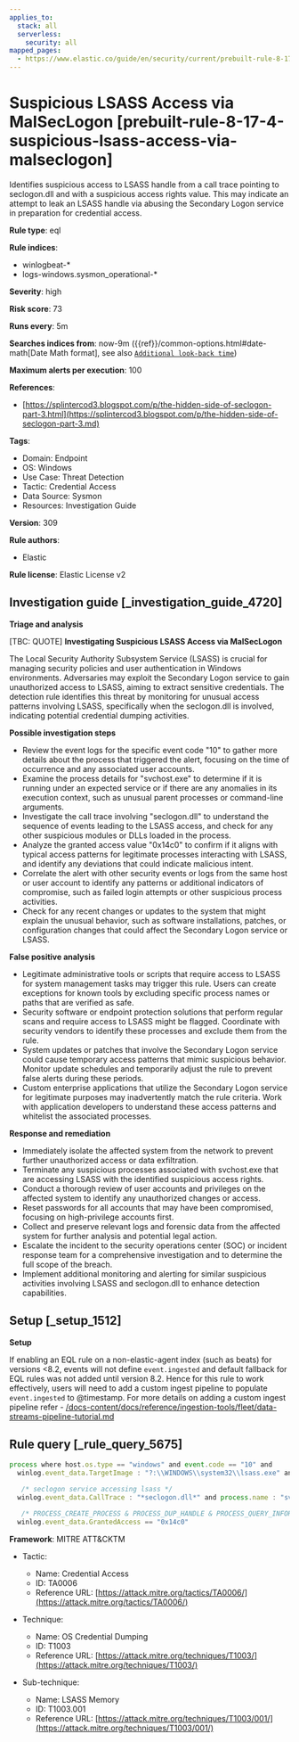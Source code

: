 ```yaml
---
applies_to:
  stack: all
  serverless:
    security: all
mapped_pages:
  - https://www.elastic.co/guide/en/security/current/prebuilt-rule-8-17-4-suspicious-lsass-access-via-malseclogon.html
---
```


# Suspicious LSASS Access via MalSecLogon [prebuilt-rule-8-17-4-suspicious-lsass-access-via-malseclogon]

Identifies suspicious access to LSASS handle from a call trace pointing to seclogon.dll and with a suspicious access rights value. This may indicate an attempt to leak an LSASS handle via abusing the Secondary Logon service in preparation for credential access.

**Rule type**: eql

**Rule indices**:

* winlogbeat-*
* logs-windows.sysmon_operational-*

**Severity**: high

**Risk score**: 73

**Runs every**: 5m

**Searches indices from**: now-9m ({{ref}}/common-options.html#date-math[Date Math format], see also [`Additional look-back time`](docs-content://solutions/security/detect-and-alert/create-detection-rule.md#rule-schedule))

**Maximum alerts per execution**: 100

**References**:

* [https://splintercod3.blogspot.com/p/the-hidden-side-of-seclogon-part-3.html](https://splintercod3.blogspot.com/p/the-hidden-side-of-seclogon-part-3.md)

**Tags**:

* Domain: Endpoint
* OS: Windows
* Use Case: Threat Detection
* Tactic: Credential Access
* Data Source: Sysmon
* Resources: Investigation Guide

**Version**: 309

**Rule authors**:

* Elastic

**Rule license**: Elastic License v2

## Investigation guide [_investigation_guide_4720]

**Triage and analysis**

[TBC: QUOTE]
**Investigating Suspicious LSASS Access via MalSecLogon**

The Local Security Authority Subsystem Service (LSASS) is crucial for managing security policies and user authentication in Windows environments. Adversaries may exploit the Secondary Logon service to gain unauthorized access to LSASS, aiming to extract sensitive credentials. The detection rule identifies this threat by monitoring for unusual access patterns involving LSASS, specifically when the seclogon.dll is involved, indicating potential credential dumping activities.

**Possible investigation steps**

* Review the event logs for the specific event code "10" to gather more details about the process that triggered the alert, focusing on the time of occurrence and any associated user accounts.
* Examine the process details for "svchost.exe" to determine if it is running under an expected service or if there are any anomalies in its execution context, such as unusual parent processes or command-line arguments.
* Investigate the call trace involving "seclogon.dll" to understand the sequence of events leading to the LSASS access, and check for any other suspicious modules or DLLs loaded in the process.
* Analyze the granted access value "0x14c0" to confirm if it aligns with typical access patterns for legitimate processes interacting with LSASS, and identify any deviations that could indicate malicious intent.
* Correlate the alert with other security events or logs from the same host or user account to identify any patterns or additional indicators of compromise, such as failed login attempts or other suspicious process activities.
* Check for any recent changes or updates to the system that might explain the unusual behavior, such as software installations, patches, or configuration changes that could affect the Secondary Logon service or LSASS.

**False positive analysis**

* Legitimate administrative tools or scripts that require access to LSASS for system management tasks may trigger this rule. Users can create exceptions for known tools by excluding specific process names or paths that are verified as safe.
* Security software or endpoint protection solutions that perform regular scans and require access to LSASS might be flagged. Coordinate with security vendors to identify these processes and exclude them from the rule.
* System updates or patches that involve the Secondary Logon service could cause temporary access patterns that mimic suspicious behavior. Monitor update schedules and temporarily adjust the rule to prevent false alerts during these periods.
* Custom enterprise applications that utilize the Secondary Logon service for legitimate purposes may inadvertently match the rule criteria. Work with application developers to understand these access patterns and whitelist the associated processes.

**Response and remediation**

* Immediately isolate the affected system from the network to prevent further unauthorized access or data exfiltration.
* Terminate any suspicious processes associated with svchost.exe that are accessing LSASS with the identified suspicious access rights.
* Conduct a thorough review of user accounts and privileges on the affected system to identify any unauthorized changes or access.
* Reset passwords for all accounts that may have been compromised, focusing on high-privilege accounts first.
* Collect and preserve relevant logs and forensic data from the affected system for further analysis and potential legal action.
* Escalate the incident to the security operations center (SOC) or incident response team for a comprehensive investigation and to determine the full scope of the breach.
* Implement additional monitoring and alerting for similar suspicious activities involving LSASS and seclogon.dll to enhance detection capabilities.


## Setup [_setup_1512]

**Setup**

If enabling an EQL rule on a non-elastic-agent index (such as beats) for versions <8.2, events will not define `event.ingested` and default fallback for EQL rules was not added until version 8.2. Hence for this rule to work effectively, users will need to add a custom ingest pipeline to populate `event.ingested` to @timestamp. For more details on adding a custom ingest pipeline refer - [/docs-content/docs/reference/ingestion-tools/fleet/data-streams-pipeline-tutorial.md](docs-content://reference/ingestion-tools/fleet/data-streams-pipeline-tutorial.md)


## Rule query [_rule_query_5675]

```js
process where host.os.type == "windows" and event.code == "10" and
  winlog.event_data.TargetImage : "?:\\WINDOWS\\system32\\lsass.exe" and

   /* seclogon service accessing lsass */
  winlog.event_data.CallTrace : "*seclogon.dll*" and process.name : "svchost.exe" and

   /* PROCESS_CREATE_PROCESS & PROCESS_DUP_HANDLE & PROCESS_QUERY_INFORMATION */
  winlog.event_data.GrantedAccess == "0x14c0"
```

**Framework**: MITRE ATT&CKTM

* Tactic:

    * Name: Credential Access
    * ID: TA0006
    * Reference URL: [https://attack.mitre.org/tactics/TA0006/](https://attack.mitre.org/tactics/TA0006/)

* Technique:

    * Name: OS Credential Dumping
    * ID: T1003
    * Reference URL: [https://attack.mitre.org/techniques/T1003/](https://attack.mitre.org/techniques/T1003/)

* Sub-technique:

    * Name: LSASS Memory
    * ID: T1003.001
    * Reference URL: [https://attack.mitre.org/techniques/T1003/001/](https://attack.mitre.org/techniques/T1003/001/)



